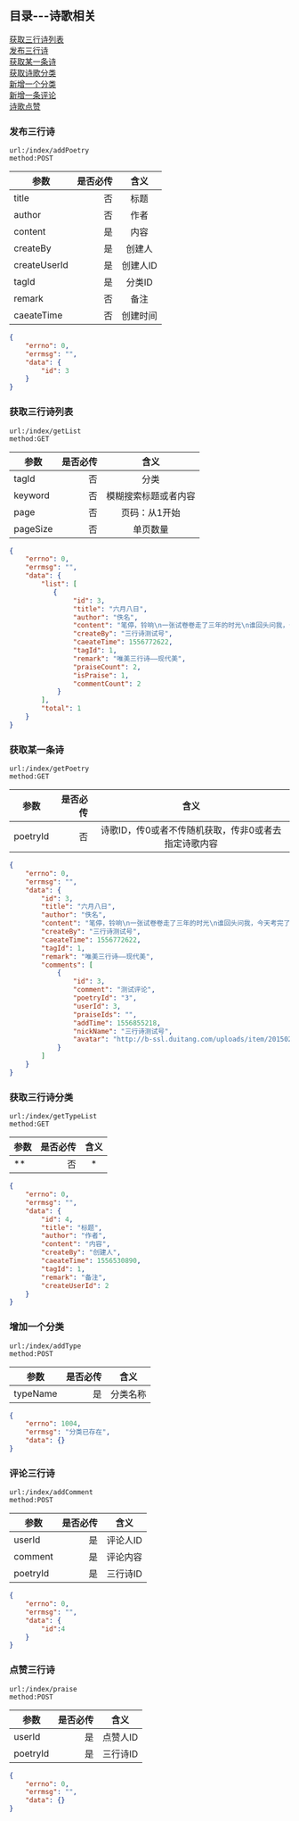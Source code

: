 ## 目录---诗歌相关
<a href="#1">获取三行诗列表</a><br/>
<a href="#2">发布三行诗</a><br/>
<a href="#3">获取某一条诗</a><br/>
<a href="#4">获取诗歌分类</a><br/>
<a href="#5">新增一个分类</a><br/>
<a href="#6">新增一条评论</a><br/>
<a href="#7">诗歌点赞</a><br/>

### <a name="1">发布三行诗</a>
```
url:/index/addPoetry
method:POST
```
| 参数        | 是否必传  |  含义  |
| --------   | -----:  | :----:  |
| title     | 否 |   标题     |
| author       |   否   |   作者   |
| content       |   是   |   内容   |
| createBy       |   是   |   创建人   |
| createUserId       |   是   |   创建人ID   |
| tagId       |   是   |   分类ID   |
| remark       |   否   |   备注   |
| caeateTime       |   否   |   创建时间   |
```json
{
    "errno": 0,
    "errmsg": "",
    "data": {
        "id": 3
    }
}
```

### <a name="2">获取三行诗列表</a>
```
url:/index/getList
method:GET
```
| 参数        | 是否必传  |  含义  |
| --------   | -----:  | :----:  |
| tagId     | 否 |   分类    |
| keyword     | 否 |   模糊搜索标题或者内容    |
| page     | 否 |   页码：从1开始     |
| pageSize       |   否   |   单页数量   |
```json
{
    "errno": 0,
    "errmsg": "",
    "data": {
        "list": [
           {
                "id": 3,
                "title": "六月八日",
                "author": "佚名",
                "content": "笔停，铃响\n一张试卷卷走了三年的时光\n谁回头问我，今天考完了，还要回班么？",
                "createBy": "三行诗测试号",
                "caeateTime": 1556772622,
                "tagId": 1,
                "remark": "唯美三行诗——现代美",
                "praiseCount": 2,
                "isPraise": 1,
                "commentCount": 2
            }
        ],
        "total": 1      
    }
}
```

### <a name="3">获取某一条诗</a>
```
url:/index/getPoetry
method:GET
```
| 参数        | 是否必传  |  含义  |
| --------   | -----:  | :----:  |
| poetryId     | 否 |   诗歌ID，传0或者不传随机获取，传非0或者去指定诗歌内容     |
```json
{
    "errno": 0,
    "errmsg": "",
    "data": {
        "id": 3,
        "title": "六月八日",
        "author": "佚名",
        "content": "笔停，铃响\n一张试卷卷走了三年的时光\n谁回头问我，今天考完了，还要回班么？",
        "createBy": "三行诗测试号",
        "caeateTime": 1556772622,
        "tagId": 1,
        "remark": "唯美三行诗——现代美",
        "comments": [
            {
                "id": 3,
                "comment": "测试评论",
                "poetryId": "3",
                "userId": 3,
                "praiseIds": "",
                "addTime": 1556855218,
                "nickName": "三行诗测试号",
                "avatar": "http://b-ssl.duitang.com/uploads/item/201502/08/20150208012645_rRahK.jpeg"
            }
        ]
    }
}
```
### <a name="4">获取三行诗分类</a>
```
url:/index/getTypeList
method:GET
```
| 参数        | 是否必传  |  含义  |
| --------   | -----:  | :----:  |
| **     | 否 |   *    |
```json
{
    "errno": 0,
    "errmsg": "",
    "data": {
        "id": 4,
        "title": "标题",
        "author": "作者",
        "content": "内容",
        "createBy": "创建人",
        "caeateTime": 1556530890,
        "tagId": 1,
        "remark": "备注",
        "createUserId": 2
    }
}
```
### <a name="5">增加一个分类</a>
```
url:/index/addType
method:POST
```
| 参数        | 是否必传  |  含义  |
| --------   | -----:  | :----:  |
| typeName| 是 |   分类名称   |
```json
{
    "errno": 1004,
    "errmsg": "分类已存在",
    "data": {}
}
```
### <a name="6">评论三行诗</a>
```
url:/index/addComment
method:POST
```
| 参数        | 是否必传  |  含义  |
| --------   | -----:  | :----:  |
| userId| 是 |   评论人ID   |
| comment| 是 |   评论内容   |
| poetryId| 是 |   三行诗ID   |
```json
{
    "errno": 0,
    "errmsg": "",
    "data": {
        "id":4
    }
}
```
### <a name="7">点赞三行诗</a>
```
url:/index/praise
method:POST
```
| 参数        | 是否必传  |  含义  |
| --------   | -----:  | :----:  |
| userId| 是 |   点赞人ID   |
| poetryId| 是 |   三行诗ID   |
```json
{
    "errno": 0,
    "errmsg": "",
    "data": {}
}
```